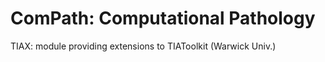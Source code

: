 ComPath: Computational Pathology
================================

TIAX: module providing extensions to TIAToolkit (Warwick Univ.)
